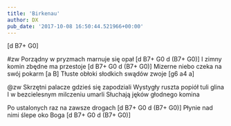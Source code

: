 ```yaml
---
title: 'Birkenau'
author: DX
pub_date: '2017-10-08 16:50:44.521966+00:00'
---
```


[d B7+ G0]

#zw
Porządny w pryzmach marnuje się opał [d B7+ G0 d (B7+ G0)]
I zimny komin zbędne ma przestoje [d B7+ G0 d (B7+ G0)]
Mizerne niebo czeka na swój pokarm [a B]
Tłuste obłoki słodkich swądów zwoje [g6 a4 a]

@zw
Skrzętni palacze gdzieś się zapodziali
Wystygły ruszta popiół tuli glina
I w bezcielesnym milczeniu umarli
Słuchają jęków głodnego komina

Po ustalonych raz na zawsze drogach [d B7+ G0 d (B7+ G0)]
Płynie nad nimi ślepe oko Boga [d B7+ G0 d (B7+ G0)]